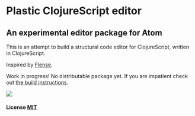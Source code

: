 # Plastic ClojureScript editor 

## An experimental editor package for Atom

This is an attempt to build a structural code editor for ClojureScript, written in ClojureScript.

Inspired by [Flense](https://github.com/mkremins/flense).

Work in progress! No distributable package yet. If you are impatient check out [the build instructions](https://github.com/darwin/plastic/blob/master/docs/build.md).

<img src="https://dl.dropboxusercontent.com/u/559047/plastic-shot-6.png">

#### License [MIT](LICENSE.md)
